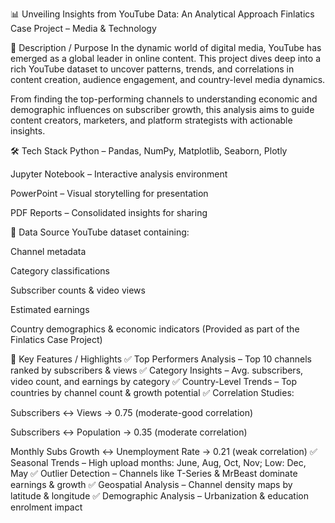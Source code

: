 📊 Unveiling Insights from YouTube Data: An Analytical Approach
Finlatics Case Project – Media & Technology

📌 Description / Purpose
In the dynamic world of digital media, YouTube has emerged as a global leader in online content.
This project dives deep into a rich YouTube dataset to uncover patterns, trends, and correlations in content creation, audience engagement, and country-level media dynamics.

From finding the top-performing channels to understanding economic and demographic influences on subscriber growth, this analysis aims to guide content creators, marketers, and platform strategists with actionable insights.

🛠 Tech Stack
Python – Pandas, NumPy, Matplotlib, Seaborn, Plotly

Jupyter Notebook – Interactive analysis environment

PowerPoint – Visual storytelling for presentation

PDF Reports – Consolidated insights for sharing

📂 Data Source
YouTube dataset containing:

Channel metadata

Category classifications

Subscriber counts & video views

Estimated earnings

Country demographics & economic indicators
(Provided as part of the Finlatics Case Project)

🚀 Key Features / Highlights
✅ Top Performers Analysis – Top 10 channels ranked by subscribers & views
✅ Category Insights – Avg. subscribers, video count, and earnings by category
✅ Country-Level Trends – Top countries by channel count & growth potential
✅ Correlation Studies:

Subscribers ↔ Views → 0.75 (moderate-good correlation)

Subscribers ↔ Population → 0.35 (moderate correlation)

Monthly Subs Growth ↔ Unemployment Rate → 0.21 (weak correlation)
✅ Seasonal Trends – High upload months: June, Aug, Oct, Nov; Low: Dec, May
✅ Outlier Detection – Channels like T-Series & MrBeast dominate earnings & growth
✅ Geospatial Analysis – Channel density maps by latitude & longitude
✅ Demographic Analysis – Urbanization & education enrolment impact
